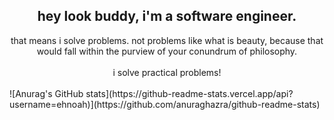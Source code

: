 ## <center>hey look buddy, i'm a software engineer.</center>
<center>that means i solve problems. not problems like what is beauty, because that would fall within the purview of your conundrum of philosophy.</center>
<br>
<center>i solve practical problems!</center>
<br>
![Anurag's GitHub stats](https://github-readme-stats.vercel.app/api?username=ehnoah)](https://github.com/anuraghazra/github-readme-stats)
